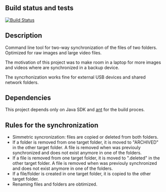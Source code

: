 ## Build status and tests

[![Build Status](https://travis-ci.org/dani31415/sync.svg?branch=master)](https://travis-ci.org/dani31415/sync)

## Description 

Command line tool for two-way synchronization of the files of two folders. Optimized for raw images and large video files.

The motivation of this project was to make room in a laptop for more images and videos where are synchronized in a backup device. 

The syncrhonization works fine for external USB devices and shared network folders.

## Dependencies

This project depends only on Java SDK and [ant](https://ant.apache.org) for the build proces.

## Rules for the synchronization

* Simmetric syncronization: files are copied or deleted from both folders.
* If a folder is removed from one target folder, it is moved to "ARCHIVED" in the other target folder. A file is removed when was previouly synchronized and does not exist anymore in one of the folders.
* If a file is removed from one target folder, it is moved to ".deleted" in the other target folder. A file is removed when was previouly synchronized and does not exist anymore in one of the folders.
* If a file/folder is created in one target folder, it is copied to the other target folder.
* Renaming files and folders are obtimized.

